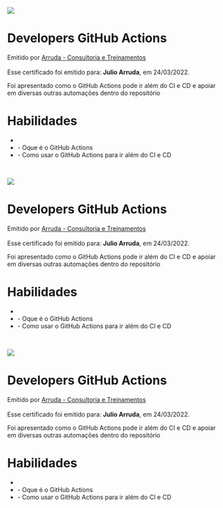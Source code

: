 <body>
<main id=root>
<div><div><div>
<p><img src=
"
https://creds.arruda.io/events/developers_github_actions/badge.png
"
 /></p>
</div></div></div>
<div><div><div><div><div><div>
<h1>Developers GitHub Actions</h1>
<div><div>Emitido por <a href="https://arruda.io">Arruda - Consultoria e Treinamentos</a></div><div>&nbsp;</div>
<div>Esse certificado foi emitido para: <strong>Julio Arruda</strong>, em 24/03/2022.</div>
</div></div>
<p>Foi apresentado como o GitHub Actions pode ir além do CI e CD e apoiar em diversas outras automações dentro do repositório</p>
</div><div>
<h1>Habilidades</h1>
<ul><li></li>
<li>- Oque é o GitHub Actions</li>
<li>- Como usar o GitHub Actions para ir além do CI e CD</li></ul>
</div><div>&nbsp;</div></div></div></div></div></main></body>
<body>
<main id=root>
<div><div><div>
<p><img src=
"
https://creds.arruda.io/events/developers_github_actions/badge.png
"
 /></p>
</div></div></div>
<div><div><div><div><div><div>
<h1>Developers GitHub Actions</h1>
<div><div>Emitido por <a href="https://arruda.io">Arruda - Consultoria e Treinamentos</a></div><div>&nbsp;</div>
<div>Esse certificado foi emitido para: <strong>Julio Arruda</strong>, em 24/03/2022.</div>
</div></div>
<p>Foi apresentado como o GitHub Actions pode ir além do CI e CD e apoiar em diversas outras automações dentro do repositório</p>
</div><div>
<h1>Habilidades</h1>
<ul><li></li>
<li>- Oque é o GitHub Actions</li>
<li>- Como usar o GitHub Actions para ir além do CI e CD</li></ul>
</div><div>&nbsp;</div></div></div></div></div></main></body>
<body>
<main id=root>
<div><div><div>
<p><img src=
"
https://creds.arruda.io/events/developers_github_actions/badge.png
"
 /></p>
</div></div></div>
<div><div><div><div><div><div>
<h1>Developers GitHub Actions</h1>
<div><div>Emitido por <a href="https://arruda.io">Arruda - Consultoria e Treinamentos</a></div><div>&nbsp;</div>
<div>Esse certificado foi emitido para: <strong>Julio Arruda</strong>, em 24/03/2022.</div>
</div></div>
<p>Foi apresentado como o GitHub Actions pode ir além do CI e CD e apoiar em diversas outras automações dentro do repositório</p>
</div><div>
<h1>Habilidades</h1>
<ul><li></li>
<li>- Oque é o GitHub Actions</li>
<li>- Como usar o GitHub Actions para ir além do CI e CD</li></ul>
</div><div>&nbsp;</div></div></div></div></div></main></body>
